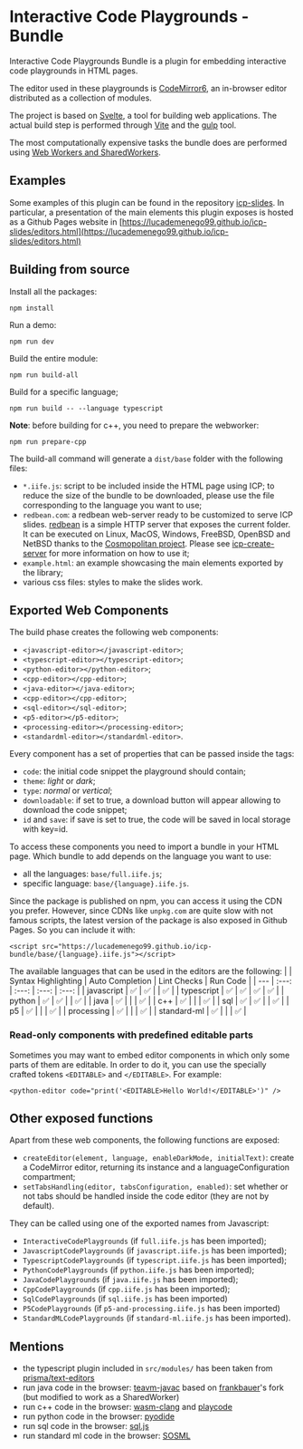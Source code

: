 # Interactive Code Playgrounds - Bundle

Interactive Code Playgrounds Bundle is a plugin for embedding interactive code playgrounds in HTML pages.

The editor used in these playgrounds is [CodeMirror6](https://codemirror.net/6/), an in-browser editor distributed as a collection of modules.

The project is based on [Svelte](https://github.com/sveltejs/svelte), a tool for building web applications. The actual build step is performed through [Vite](https://github.com/vitejs/vite) and the [gulp](https://github.com/gulpjs/gulp) tool.

The most computationally expensive tasks the bundle does are performed using [Web Workers and SharedWorkers](https://developer.mozilla.org/en-US/docs/Web/API/Web_Workers_API/Using_web_workers).

## Examples
Some examples of this plugin can be found in the repository [icp-slides](https://github.com/lucademenego99/icp-slides). In particular, a presentation of the main elements this plugin exposes is hosted as a Github Pages website in [https://lucademenego99.github.io/icp-slides/editors.html](https://lucademenego99.github.io/icp-slides/editors.html)

## Building from source

Install all the packages:
```
npm install
```

Run a demo:
```
npm run dev
```

Build the entire module:
```
npm run build-all
```

Build for a specific language;
```
npm run build -- --language typescript
```

**Note**: before building for c++, you need to prepare the webworker:

```
npm run prepare-cpp
```

The build-all command will generate a `dist/base` folder with the following files:
- `*.iife.js`: script to be included inside the HTML page using ICP; to reduce the size of the bundle to be downloaded, please use the file corresponding to the language you want to use;
- `redbean.com`: a redbean web-server ready to be customized to serve ICP slides. [redbean](https://redbean.dev/) is a simple HTTP server that exposes the current folder. It can be executed on Linux, MacOS, Windows, FreeBSD, OpenBSD and NetBSD thanks to the [Cosmopolitan project](https://github.com/jart/cosmopolitan). Please see [icp-create-server](https://github.com/lucademenego99/icp-create-server) for more information on how to use it;
- `example.html`: an example showcasing the main elements exported by the library;
- various css files: styles to make the slides work.


## Exported Web Components

The build phase creates the following web components:
- `<javascript-editor></javascript-editor>`;
- `<typescript-editor></typescript-editor>`;
- `<python-editor></python-editor>`;
- `<cpp-editor></cpp-editor>`;
- `<java-editor></java-editor>`;
- `<cpp-editor></cpp-editor>`;
- `<sql-editor></sql-editor>`;
- `<p5-editor></p5-editor>`;
- `<processing-editor></processing-editor>`;
- `<standardml-editor></standardml-editor>`.

Every component has a set of properties that can be passed inside the tags:
- `code`: the initial code snippet the playground should contain;
- `theme`: *light* or *dark*;
- `type`: *normal* or *vertical*;
- `downloadable`: if set to true, a download button will appear allowing to download the code snippet;
- `id` and `save`: if save is set to true, the code will be saved in local storage with key=id.

To access these components you need to import a bundle in your HTML page. Which bundle to add depends on the language you want to use:
- all the languages: `base/full.iife.js`;
- specific language: `base/{language}.iife.js`.

Since the package is published on npm, you can access it using the CDN you prefer. However, since CDNs like `unpkg.com` are quite slow with not famous scripts, the latest version of the package is also exposed in Github Pages. So you can include it with:
```
<script src="https://lucademenego99.github.io/icp-bundle/base/{language}.iife.js"></script>
```


The available languages that can be used in the editors are the following:
|  | Syntax Highlighting | Auto Completion | Lint Checks | Run Code |
| --- | :---: | :---: | :---: | :---: |
| javascript | ✅ | ✅ |  | ✅ |
| typescript | ✅ | ✅ | ✅ | ✅ |
| python | ✅ | ✅ |  | ✅ |
| java | ✅ |  |  | ✅ |
| c++ | ✅ |  |  | ✅ |
| sql | ✅ | ✅ |  | ✅ |
| p5 | ✅ |  |  | ✅ |
| processing | ✅ |  |  | ✅ |
| standard-ml | ✅ |  |  | ✅ |

### Read-only components with predefined editable parts
Sometimes you may want to embed editor components in which only some parts of them are editable. In order to do it, you can use the specially crafted tokens `<EDITABLE>` and `</EDITABLE>`. For example:
```
<python-editor code="print('<EDITABLE>Hello World!</EDITABLE>')" />
```

## Other exposed functions

Apart from these web components, the following functions are exposed:
- `createEditor(element, language, enableDarkMode, initialText)`: create a CodeMirror editor, returning its instance and a languageConfiguration compartment;
- `setTabsHandling(editor, tabsConfiguration, enabled)`: set whether or not tabs should be handled inside the code editor (they are not by default).

They can be called using one of the exported names from Javascript:
- `InteractiveCodePlaygrounds` (if `full.iife.js` has been imported);
- `JavascriptCodePlaygrounds` (if `javascript.iife.js` has been imported);
- `TypescriptCodePlaygrounds` (if `typescript.iife.js` has been imported);
- `PythonCodePlaygrounds` (if `python.iife.js` has been imported);
- `JavaCodePlaygrounds` (if `java.iife.js` has been imported);
- `CppCodePlaygrounds` (if `cpp.iife.js` has been imported);
- `SqlCodePlaygrounds` (if `sql.iife.js` has been imported)
- `P5CodePlaygrounds` (if `p5-and-processing.iife.js` has been imported)
- `StandardMLCodePlaygrounds` (if `standard-ml.iife.js` has been imported).

## Mentions
- the typescript plugin included in `src/modules/` has been taken from [prisma/text-editors](https://github.com/prisma/text-editors)
- run java code in the browser: [teavm-javac](https://github.com/frankbauer/teavm-javac) based on [frankbauer](https://github.com/frankbauer)'s fork (but modified to work as a SharedWorker)
- run c++ code in the browser: [wasm-clang](https://github.com/binji/wasm-clang) and [playcode](https://github.com/InfiniteXyy/playcode)
- run python code in the browser: [pyodide](https://pyodide.org/en/stable/)
- run sql code in the browser: [sql.js](https://github.com/sql-js/sql.js/)
- run standard ml code in the browser: [SOSML](https://github.com/SOSML/SOSML)
